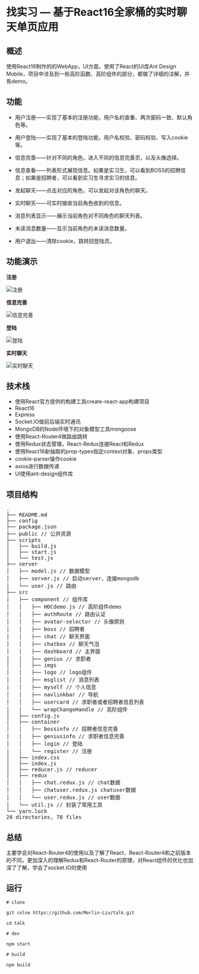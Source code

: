# 找实习 — 基于React16全家桶的实时聊天单页应用

## 概述

使用React16制作的的WebApp，UI方面，使用了React的UI库Ant Design Mobile，项目中涉及到一些高阶函数、高阶组件的部分，都做了详细的注解，并有demo。

## 功能

* 用户注册——实现了基本的注册功能，用户名的查重、两次密码一致、默认角色等。

* 用户登陆——实现了基本的登陆功能，用户名校验、密码校验、写入cookie等。

* 信息完善——针对不同的角色，进入不同的信息完善页，以及头像选择。

* 信息查看——列表形式展现信息。如果是实习生，可以看到BOSS的招聘信息；如果是招聘者，可以看到实习生寻求实习的信息。

* 发起聊天——点击对应的角色，可以发起对该角色的聊天。

* 实时聊天——可实时接收当前角色收到的信息。

* 消息列表显示——展示当前角色对不同角色的聊天列表。

* 未读消息数量——显示当前角色的未读消息数量。

* 用户退出——清除cookie，跳转回登陆页。

## 功能演示

**注册**

![注册](./public/注册.gif)

**信息完善**

![信息完善](./public/信息完善.gif)

**登陆**

![登陆](./public/登陆.gif)

**实时聊天**

![实时聊天](./public/实时聊天.gif)

## 技术栈

* 使用React官方提供的构建工具create-react-app构建项目
* React16
* Express
* Socket.IO做前后端实时通讯
* MongoDB的Node环境下的对象模型工具mongoose
* 使用React-Router4做路由跳转
* 使用Redux状态管理，React-Redux连接React和Redux
* 使用React16新抽取的prop-types指定context对象、props类型
* cookie-parser操作cookie
* axios进行数据传递
* UI使用ant-design组件库

## 项目结构
<pre>
.
├── README.md
├── config
├── package.json
├── public // 公共资源
├── scripts 
│   ├── build.js
│   ├── start.js
│   └── test.js
├── server
│   ├── model.js // 数据模型
│   ├── server.js // 启动server、连接mongodb
│   └── user.js // 路由
├── src
│   ├── component // 组件库
│   │   ├── HOCdemo.js // 高阶组件demo
│   │   ├── authRoute // 路由认证
│   │   ├── avatar-selector // 头像原则
│   │   ├── boss // 招聘者
│   │   ├── chat // 聊天界面
│   │   ├── chatbox // 聊天气泡
│   │   ├── dashboard // 主界面
│   │   ├── genius // 求职者
│   │   ├── imgs 
│   │   ├── logo // logo组件
│   │   ├── msglist // 消息列表
│   │   ├── myself // 个人信息
│   │   ├── navlinkbar // 导航
│   │   ├── usercard // 求职者或者招聘者信息列表
│   │   └── wrapChangeHandle // 高阶组件
│   ├── config.js
│   ├── container
│   │   ├── bossinfo // 招聘者信息完善
│   │   ├── geniusinfo // 求职者信息完善
│   │   ├── login // 登陆
│   │   └── register // 注册
│   ├── index.css
│   ├── index.js
│   ├── reducer.js // reducer
│   ├── redux
│   │   ├── chat.redux.js // chat数据
│   │   ├── chatuser.redux.js chatuser数据
│   │   └── user.redux.js // user数据
│   └── util.js // 封装了常用工具
└── yarn.lock
28 directories, 78 files
</pre>

## 总结

主要学会对React-Router4的使用以及了解了React、React-Router4和之前版本的不同，更加深入的理解Redux和React-Router的原理，对React组件的优化也加深了了解，学会了socket.IO的使用

## 运行

```
# clone 

git colne https://github.com/Merlin-Liu/talk.git

cd talk

# dev

npm start

# build

npm build
```